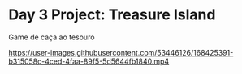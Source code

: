 # Day 3 Project: Treasure Island

Game de caça ao tesouro

https://user-images.githubusercontent.com/53446126/168425391-b315058c-4ced-4faa-89f5-5d5644fb1840.mp4

